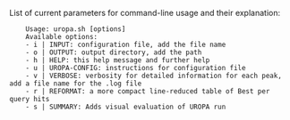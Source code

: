 List of current parameters for command-line usage and their explanation: 

```                        
	Usage: uropa.sh [options]          
	Available options:           
	- i | INPUT: configuration file, add the file name             
	- o | OUTPUT: output directory, add the path            
	- h | HELP: this help message and further help            
	- u | UROPA-CONFIG: instructions for configuration file           
	- v | VERBOSE: verbosity for detailed information for each peak, add a file name for the .log file            
	- r | REFORMAT: a more compact line-reduced table of Best per query hits
	- s | SUMMARY: Adds visual evaluation of UROPA run
```